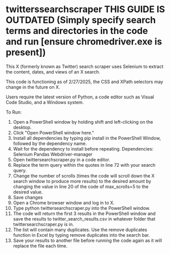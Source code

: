 # twitterssearchscraper THIS GUIDE IS OUTDATED (Simply specify search terms and directories in the code and run [ensure chromedriver.exe is present])
This X (formerly known as Twitter) search scraper uses Selenium to extract the content, dates, and views of an X search.

This code is functioning as of 2/27/2025, the CSS and XPath selectors may change in the future on X.

Users require the latest version of Python, a code editor such as Visual Code Studio, and a Windows system. 

To Run:

1. Open a PowerShell window by holding shift and left-clicking on the desktop.
2. Click "Open PowerShell window here."
3. Install all dependencies by typing pip install in the PowerShell Window, followed by the dependency name.
4. Wait for the dependency to install before repeating.
Dependencies:
Selenium
Pandas
Webdriver-manager
5. Open twittersearchscraper.py in a code editor.
6. Replace the term query within the quotes in line 72 with your search query.
7. Change the number of scrolls (times the code will scroll down the X search window to produce more results) to the desired amount by changing the value in line 20 of the code of max_scrolls=5 to the desired value.
8. Save changes
9. Open a Chrome browser window and log in to X.
10. Type python twittersearchscraper.py into the PowerShell window.
11. The code will return the first 3 results in the PowerShell window and save the results to twitter_search_results.csv in whatever folder that twittersearchscraper.py is in.
12. The list will contain many duplicates. Use the remove duplicates function in Excel by typing remove duplicates into the search bar.
13. Save your results to another file before running the code again as it will replace the file each time.
